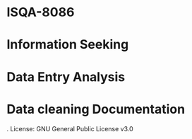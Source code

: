 # ISQA-8086
# Information Seeking
# Data Entry Analysis
# Data cleaning Documentation
. License: GNU General Public License v3.0
